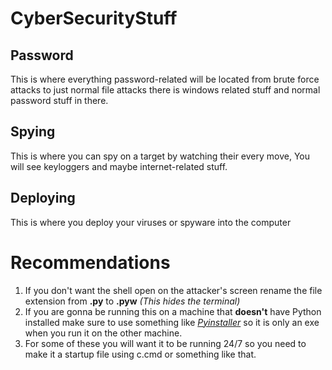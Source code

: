 # CyberSecurityStuff
## Password
This is where everything password-related will be located from brute force attacks to just normal file attacks there is windows related stuff and normal password stuff in there.
## Spying
This is where you can spy on a target by watching their every move, You will see keyloggers and maybe internet-related stuff.
## Deploying
This is where you deploy your viruses or spyware into the computer

# Recommendations
1. If you don't want the shell open on the attacker's screen rename the file extension from **.py** to **.pyw** *(This hides the terminal)*
2. If you are gonna be running this on a machine that **doesn't** have Python installed make sure to use something like <a href="https://pyinstaller.org/en/stable/">*Pyinstaller*</a> so it is only an exe when you run it on the other machine.
3. For some of these you will want it to be running 24/7 so you need to make it a startup file using c.cmd or something like that.
